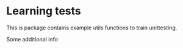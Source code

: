 # Learning tests

This is package contains example utils functions to train unittesting.
 
Some additional info
